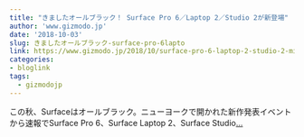 ```yaml
---
title: "きましたオールブラック！ Surface Pro 6／Laptop 2／Studio 2が新登場"
author: 'www.gizmodo.jp'
date: '2018-10-03'
slug: きましたオールブラック-surface-pro-6lapto
link: https://www.gizmodo.jp/2018/10/surface-pro-6-laptop-2-studio-2-microsoft.html
categories:
- bloglink
tags:
  - gizmodojp
---
```


この秋、Surfaceはオールブラック。ニューヨークで開かれた新作発表イベントから速報でSurface Pro 6、Surface Laptop 2、Surface Studio[... <i class="fas fa-external-link-alt"></i>](https://www.gizmodo.jp/2018/10/surface-pro-6-laptop-2-studio-2-microsoft.html)


